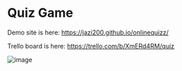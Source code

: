 # Quiz Game 
Demo site is here: https://jazi200.github.io/onlinequizz/

Trello board is here: https://trello.com/b/XmERd4RM/quiz


![image](https://user-images.githubusercontent.com/91075888/146344642-e59ca7fb-9b00-44dc-b6e4-d802f4fbeff2.png)
